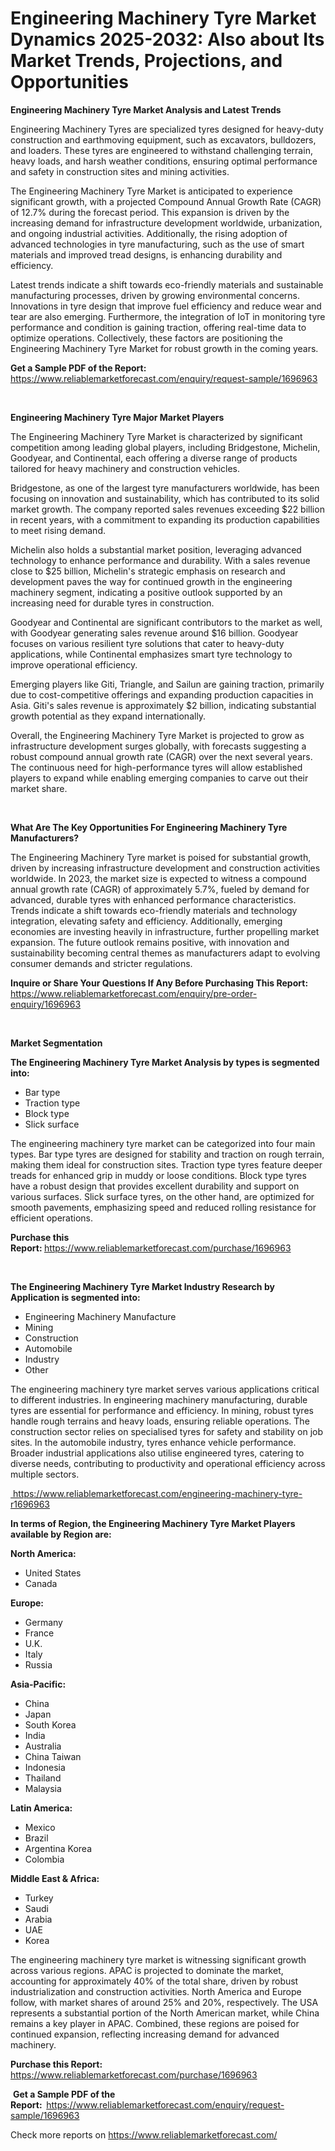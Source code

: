 <p><h1>Engineering Machinery Tyre Market Dynamics 2025-2032: Also about Its Market Trends, Projections, and Opportunities</h1></p><p><strong>Engineering Machinery Tyre Market Analysis and Latest Trends</strong></p>
<p><p>Engineering Machinery Tyres are specialized tyres designed for heavy-duty construction and earthmoving equipment, such as excavators, bulldozers, and loaders. These tyres are engineered to withstand challenging terrain, heavy loads, and harsh weather conditions, ensuring optimal performance and safety in construction sites and mining activities. </p><p>The Engineering Machinery Tyre Market is anticipated to experience significant growth, with a projected Compound Annual Growth Rate (CAGR) of 12.7% during the forecast period. This expansion is driven by the increasing demand for infrastructure development worldwide, urbanization, and ongoing industrial activities. Additionally, the rising adoption of advanced technologies in tyre manufacturing, such as the use of smart materials and improved tread designs, is enhancing durability and efficiency.</p><p>Latest trends indicate a shift towards eco-friendly materials and sustainable manufacturing processes, driven by growing environmental concerns. Innovations in tyre design that improve fuel efficiency and reduce wear and tear are also emerging. Furthermore, the integration of IoT in monitoring tyre performance and condition is gaining traction, offering real-time data to optimize operations. Collectively, these factors are positioning the Engineering Machinery Tyre Market for robust growth in the coming years.</p></p>
<p><strong>Get a Sample PDF of the Report:&nbsp;</strong> <a href="https://www.reliablemarketforecast.com/enquiry/request-sample/1696963?utm_campaign=1929&utm_medium=2&utm_source=Github&utm_content=ia&utm_term=08012025&utm_id=engineering-machinery-tyre">https://www.reliablemarketforecast.com/enquiry/request-sample/1696963</a></p>
<p>&nbsp;</p>
<p><strong>Engineering Machinery Tyre Major Market Players</strong></p>
<p><p>The Engineering Machinery Tyre Market is characterized by significant competition among leading global players, including Bridgestone, Michelin, Goodyear, and Continental, each offering a diverse range of products tailored for heavy machinery and construction vehicles. </p><p>Bridgestone, as one of the largest tyre manufacturers worldwide, has been focusing on innovation and sustainability, which has contributed to its solid market growth. The company reported sales revenues exceeding $22 billion in recent years, with a commitment to expanding its production capabilities to meet rising demand.</p><p>Michelin also holds a substantial market position, leveraging advanced technology to enhance performance and durability. With a sales revenue close to $25 billion, Michelin's strategic emphasis on research and development paves the way for continued growth in the engineering machinery segment, indicating a positive outlook supported by an increasing need for durable tyres in construction.</p><p>Goodyear and Continental are significant contributors to the market as well, with Goodyear generating sales revenue around $16 billion. Goodyear focuses on various resilient tyre solutions that cater to heavy-duty applications, while Continental emphasizes smart tyre technology to improve operational efficiency.</p><p>Emerging players like Giti, Triangle, and Sailun are gaining traction, primarily due to cost-competitive offerings and expanding production capacities in Asia. Giti's sales revenue is approximately $2 billion, indicating substantial growth potential as they expand internationally.</p><p>Overall, the Engineering Machinery Tyre Market is projected to grow as infrastructure development surges globally, with forecasts suggesting a robust compound annual growth rate (CAGR) over the next several years. The continuous need for high-performance tyres will allow established players to expand while enabling emerging companies to carve out their market share.</p></p>
<p>&nbsp;</p>
<p><strong>What Are The Key Opportunities For Engineering Machinery Tyre Manufacturers?</strong></p>
<p><p>The Engineering Machinery Tyre market is poised for substantial growth, driven by increasing infrastructure development and construction activities worldwide. In 2023, the market size is expected to witness a compound annual growth rate (CAGR) of approximately 5.7%, fueled by demand for advanced, durable tyres with enhanced performance characteristics. Trends indicate a shift towards eco-friendly materials and technology integration, elevating safety and efficiency. Additionally, emerging economies are investing heavily in infrastructure, further propelling market expansion. The future outlook remains positive, with innovation and sustainability becoming central themes as manufacturers adapt to evolving consumer demands and stricter regulations.</p></p>
<p><strong>Inquire or Share Your Questions If Any Before Purchasing This Report:</strong> <a href="https://www.reliablemarketforecast.com/enquiry/pre-order-enquiry/1696963?utm_campaign=1929&utm_medium=2&utm_source=Github&utm_content=ia&utm_term=08012025&utm_id=engineering-machinery-tyre">https://www.reliablemarketforecast.com/enquiry/pre-order-enquiry/1696963</a></p>
<p>&nbsp;</p>
<p><strong>Market Segmentation</strong></p>
<p><strong>The Engineering Machinery Tyre Market Analysis by types is segmented into:</strong></p>
<p><ul><li>Bar type</li><li>Traction type</li><li>Block type</li><li>Slick surface</li></ul></p>
<p><p>The engineering machinery tyre market can be categorized into four main types. Bar type tyres are designed for stability and traction on rough terrain, making them ideal for construction sites. Traction type tyres feature deeper treads for enhanced grip in muddy or loose conditions. Block type tyres have a robust design that provides excellent durability and support on various surfaces. Slick surface tyres, on the other hand, are optimized for smooth pavements, emphasizing speed and reduced rolling resistance for efficient operations.</p></p>
<p><strong>Purchase this Report:&nbsp;</strong><a href="https://www.reliablemarketforecast.com/purchase/1696963?utm_campaign=1929&utm_medium=2&utm_source=Github&utm_content=ia&utm_term=08012025&utm_id=engineering-machinery-tyre">https://www.reliablemarketforecast.com/purchase/1696963</a></p>
<p>&nbsp;</p>
<p><strong>The Engineering Machinery Tyre Market Industry Research by Application is segmented into:</strong></p>
<p><ul><li>Engineering Machinery Manufacture</li><li>Mining</li><li>Construction</li><li>Automobile</li><li>Industry</li><li>Other</li></ul></p>
<p><p>The engineering machinery tyre market serves various applications critical to different industries. In engineering machinery manufacturing, durable tyres are essential for performance and efficiency. In mining, robust tyres handle rough terrains and heavy loads, ensuring reliable operations. The construction sector relies on specialised tyres for safety and stability on job sites. In the automobile industry, tyres enhance vehicle performance. Broader industrial applications also utilise engineered tyres, catering to diverse needs, contributing to productivity and operational efficiency across multiple sectors.</p></p>
<p><a href="https://www.reliablemarketforecast.com/engineering-machinery-tyre-r1696963?utm_campaign=1929&utm_medium=2&utm_source=Github&utm_content=ia&utm_term=08012025&utm_id=engineering-machinery-tyre">&nbsp;https://www.reliablemarketforecast.com/engineering-machinery-tyre-r1696963</a></p>
<p><strong>In terms of Region, the Engineering Machinery Tyre Market Players available by Region are:</strong></p>
<p>
    <p> <strong> North America: </strong>
        <ul>
            <li>United States</li>
            <li>Canada</li>
        </ul>
        </p> 
    <p> <strong> Europe: </strong>
        <ul>
            <li>Germany</li>
            <li>France</li>
            <li>U.K.</li>
            <li>Italy</li>
            <li>Russia</li>
        </ul>
        </p> 
    <p> <strong> Asia-Pacific: </strong>
        <ul>
            <li>China</li>
            <li>Japan</li>
            <li>South Korea</li>
            <li>India</li>
            <li>Australia</li>
            <li>China Taiwan</li>
            <li>Indonesia</li>
            <li>Thailand</li>
            <li>Malaysia</li>
        </ul>
        </p> 
    <p> <strong> Latin America: </strong>
        <ul>
            <li>Mexico</li>
            <li>Brazil</li>
            <li>Argentina Korea</li>
            <li>Colombia</li>
        </ul>
        </p> 
    <p> <strong> Middle East & Africa: </strong>
        <ul>
            <li>Turkey</li>
            <li>Saudi</li>
            <li>Arabia</li>
            <li>UAE</li>
            <li>Korea</li>
        </ul>
    </p>
    </p>
<p><p>The engineering machinery tyre market is witnessing significant growth across various regions. APAC is projected to dominate the market, accounting for approximately 40% of the total share, driven by robust industrialization and construction activities. North America and Europe follow, with market shares of around 25% and 20%, respectively. The USA represents a substantial portion of the North American market, while China remains a key player in APAC. Combined, these regions are poised for continued expansion, reflecting increasing demand for advanced machinery.</p></p>
<p><strong>Purchase this Report: </strong><a href="https://www.reliablemarketforecast.com/purchase/1696963?utm_campaign=1929&utm_medium=2&utm_source=Github&utm_content=ia&utm_term=08012025&utm_id=engineering-machinery-tyre">https://www.reliablemarketforecast.com/purchase/1696963</a></p>
<p>&nbsp;<strong>Get a Sample PDF of the Report:&nbsp;&nbsp;</strong><a href="https://www.reliablemarketforecast.com/enquiry/request-sample/1696963?utm_campaign=1929&utm_medium=2&utm_source=Github&utm_content=ia&utm_term=08012025&utm_id=engineering-machinery-tyre">https://www.reliablemarketforecast.com/enquiry/request-sample/1696963</a></p>
<p><strong></strong></p>
<p>Check more reports on <a href="https://www.reliablemarketforecast.com/?utm_campaign=1929&utm_medium=2&utm_source=Github&utm_content=ia&utm_term=08012025&utm_id=engineering-machinery-tyre">https://www.reliablemarketforecast.com/</a></p>
